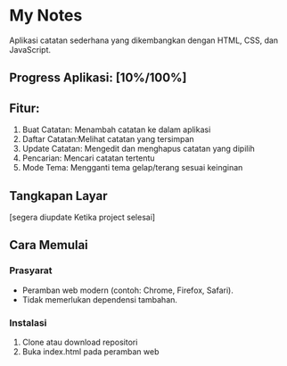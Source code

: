 # My Notes

Aplikasi catatan sederhana yang dikembangkan dengan HTML, CSS, dan JavaScript.

## Progress Aplikasi: [10%/100%]

## Fitur:
1. Buat Catatan: Menambah catatan ke dalam aplikasi
2. Daftar Catatan:Melihat catatan yang tersimpan
3. Update Catatan: Mengedit dan menghapus catatan yang dipilih
4. Pencarian: Mencari catatan tertentu
5. Mode Tema: Mengganti tema gelap/terang sesuai keinginan

## Tangkapan Layar

[segera diupdate Ketika project selesai]

## Cara Memulai

### Prasyarat

- Peramban web modern (contoh: Chrome, Firefox, Safari).
- Tidak memerlukan dependensi tambahan.

### Instalasi

1. Clone atau download repositori
2. Buka index.html pada peramban web